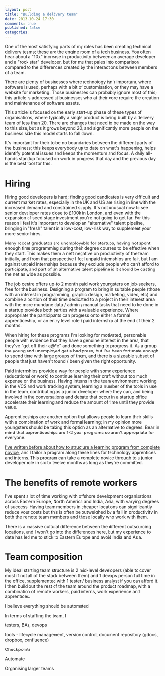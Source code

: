 ```yaml
---
layout: post
title: "Building a delivery team"
date: 2013-10-24 17:30
comments: true
published: false
categories: 
---
```


One of the most satisfying parts of my roles has been creating technical delivery teams; these are the engine room of a tech business. You often hear about a "10x" increase in productivity between an average developer and a "rock star" developer, but for me that pales into comparison compared to the differences created by the interactions between members of a team.

There are plenty of businesses where technology isn't important, where software is used, perhaps with a bit of customisation, or they may have a website for marketing. Those businesses can probably ignore most of this; this article is addressed at businesses who at their core require the creation and maintenance of software assets.

This article is focused on the early start-up phase of these types of organisations, where typically a single product is being built by a delivery team of less than 20. There are changes that need to be made on the way to this size, but as it grows beyond 20, and significantly more people on the business side this model starts to fall down.

It's important for their to be no boundaries between the different parts of the business; this keeps everybody up to date on what's happening, helps identify potential issues and keeps the momentum and focus. A daily all-hands standup focused on work in progress that day and the previous day is the best tool for this.

# Hiring

Hiring good developers is hard; finding good candidates is very difficult and current market rates, especially in the UK and US are rising in line with the increased demand and constrained supply. It's not unusual now to see senior developer rates close to £100k in London, and even with the expansion of seed stage investment you're not going to get far. For this reason I feel it's important to develop an "alternative" talent pipeline, bringing in "fresh" talent in a low-cost, low-risk way to supplement your more senior hires.

Many recent graduates are unemployable for startups, having not spent enough time programming during their degree courses to be effective when they start. This makes them a nett negative on productivity of the team initially, and from that perspective I feel unpaid internships are fair, but I am against unpaid internships because they exclude people who can't afford to participate, and part of an alternative talent pipeline is it should be casting the net as wide as possible.

The job centre offers up-to 2 month paid work youngsters on job-seekers, free for the business. Designing a program to bring in suitable people (those with an interest in programming, graphic design, marketing, video, etc) and combine a portion of their time dedicated to a project in their interest area with the more mundane data / admin / manual tasks that need to be done in a startup provides both parties with a valuable experience. Where appropriate the participants can progress onto either a formal apprenticeship, or an entry level role / paid internship at the end of their 2 months.

When hiring for these programs I'm looking for motivated, personable people with evidence that they have a genuine interest in the area, that they've "got off their a@*e" and done something to progress it. As a group the young and unemployed get a bad press, but I've been fortunate enough to spend time with large groups of them, and there is a sizeable subset of people that just haven't found / been given the right opportunity.

Paid internships provide a way for people with some experience (educational or work) to continue learning their craft without too much expense on the business. Having interns in the team environment; working in the VCS and work tracking system, learning a number of the tools in use in the team, contributing as a junior developer where they can, and being involved in the conversations and debate that occur in a startup office accelerate their learning and reduce the amount of time until they provide value.

Apprenticeships are another option that allows people to learn their skills with a combination of work and formal learning; in my opinion more youngsters should be taking this option as an alternative to degrees. Bear in mind that apprenticeships are 1-2 year programs so aren't appropriate for everyone.

[I've written before about how to structure a learning program from complete novice](http://www.ctoaas.co/blog/2013/10/21/how-should-i-get-started-coding/), and I tailor a program along these lines for technology apprentices and interns. This program can take a complete novice through to a junior developer role in six to twelve months as long as they're committed.

# The benefits of remote workers

I've spent a lot of time working with offshore development organisations across Eastern Europe, North America and India, Asia, with varying degrees of success. Having team members in cheaper locations can significantly reduce your costs but this is often be outweighed by a fall in productivity in both the remote team members and those locally who work with them. 

There is a massive cultural difference between the different outsourcing locations, and I won't go into the differences here, but my experience to date has led me to stick to Eastern Europe and avoid India and Asia. 


# Team composition

My ideal starting team structure is 2 mid-level developers (able to cover most if not all of the stack between them) and 1 devops person full time in the office, supplemented with 1 tester / business analyst if you can afford it. I then build out the rest of the team around the product roadmap, with a combination of remote workers, paid interns, work experience and apprentices.

I believe everything should be automated

In terms of staffing the team, I


testers, BAs, devops

tools - lifecycle management, version control, document repository (gdocs, dropbox, confluence)

Checkpoints

Automate

Organising larger teams